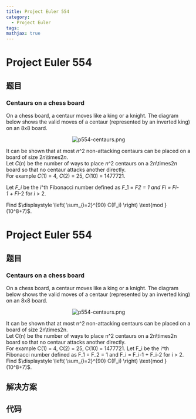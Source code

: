 ```yaml
---
title: Project Euler 554
category:
  - Project Euler
tags:
mathjax: true
---
```

<escape><!-- more --></escape>
    
# Project Euler 554
## 题目
### Centaurs on a chess board


On a chess board, a centaur moves like a king or a knight. The diagram below shows the valid moves of a centaur (represented by an inverted king) on an 8x8 board.

<div align="center"><img src="project/images/p554-centaurs.png" alt="p554-centaurs.png" /></div>

It can be shown that at most <var>n</var>^2 non-attacking centaurs can be placed on a board of size 2<var>n</var>\times2<var>n</var>.<br />
Let <var>C</var>(<var>n</var>) be the number of ways to place <var>n</var>^2 centaurs on a 2<var>n</var>\times2<var>n</var> board so that no centaur attacks another directly.<br />
For example <var>C</var>(1) = 4, <var>C</var>(2) = 25, <var>C</var>(10) = 1477721.

Let <var>F_i</var> be the <var>i</var>^th Fibonacci number defined as <var>F</var>_1 = <var>F</var>_2 = 1 and <var>F</var>_i = <var>F</var>_<var>i</var>-1 + <var>F</var>_<var>i</var>-2 for <var>i</var> > 2.

Find $\displaystyle \left( \sum_{i=2}^{90} C(F_i) \right) \text{mod } (10^8+7)$.


# Project Euler 554
## 题目
### Centaurs on a chess board

On a chess board, a centaur moves like a king or a knight. The diagram below shows the valid moves of a centaur (represented by an inverted king) on an 8x8 board.
<center><img src="https://projecteuler.net/project/images/p554-centaurs.png" alt="p554-centaurs.png"></center>

It can be shown that at most n^2 non-attacking centaurs can be placed on a board of size 2n\times2n.<br>Let C(n) be the number of ways to place n^2 centaurs on a 2n\times2n board so that no centaur attacks another directly.<br>For example C(1)&nbsp;=&nbsp;4, C(2)&nbsp;=&nbsp;25, C(10)&nbsp;=&nbsp;1477721.
Let F_i be the i^th Fibonacci number defined as F_1&nbsp;=&nbsp;F_2&nbsp;=&nbsp;1 and F_i&nbsp;=&nbsp;F_i-1&nbsp;+&nbsp;F_i-2 for i&nbsp;>&nbsp;2.
Find $\displaystyle \left( \sum_{i=2}^{90} C(F_i) \right) \text{mod } (10^8+7)$.


## 解决方案


## 代码


